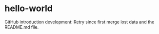 hello-world
===========

GitHub introduction development:
Retry since first merge lost data and the README.md file.
